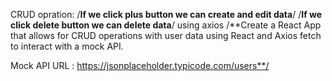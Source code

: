 CRUD opration:
/**If we click plus button we can create and edit data**/
/**If we click delete button we can delete data**/
using axios
/**Create a React App that allows for CRUD operations with user data using React and Axios fetch to interact with a mock API.

Mock API URL : https://jsonplaceholder.typicode.com/users**/


